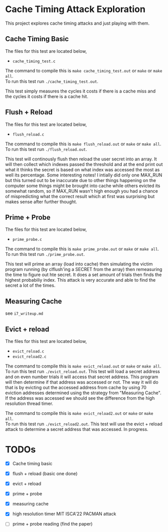# Cache Timing Attack Exploration 
This project explores cache timing attacks and just playing with them. 

## Cache Timing Basic
The files for this test are located below,  
- `cache_timing_test.c`

The command to compile this is `make cache_timing_test.out` or `make` or `make all`.  
To run this test run `./cache_timing_test.out`.  
  
This test simply measures the cycles it costs if there is a cache miss and the cycles it costs if there is a cache hit. 

## Flush + Reload
The files for this test are located below,  
- `flush_reload.c`

The command to compile this is `make flush_reload.out` or `make` or `make all`.  
To run this test run `./flush_reload.out`.  

This test will continously flush then reload the user secret into an array. It will then collect which indexes passed the threshold and at the end print out what it thinks the secret is based on what index was accessed the most as well its percentage. Some interesting notes! I intially did only one MAX_RUN but this turned out to be inaccurate due to other things happening on the computer some things might be brought into cache while others evicted its somewhat random, so if MAX_RUN wasn't high enough you had a chance of mispredicting what the correct result which at first was surprising but makes sense after further thought. 

## Prime + Probe 
The files for this test are located below,  
- `prime_probe.c`

The command to compile this is `make prime_probe.out` or `make` or `make all`.  
To run this test run `./prime_probe.out`.  

This test will prime an array (load into cache) then simulating the victim program running (by clflush'ing a SECRET from the array) then remeasuring the time to figure out hte secret. It does a set amount of trials then finds the highest probabiliy index. This attack is very accurate and able to find the secret a lot of the times. 

## Measuring Cache 
see `i7_writeup.md`

## Evict + reload 
The files for this test are located below,  
- `evict_reload.c` 
- `evict_reload2.c`

The command to compile this is `make evict_reload.out` or `make` or `make all`.  
To run this test run `./evict_reload.out`. This test will load a secret address and on even number trials it will access that secret address. This program will then determine if that address was accessed or not. The way it will do that is by evicting out the accessed address from cache by using 70 eviction addresses determined using the strategy from "Measuring Cache". If the address was accessed we should see the difference from the high resolution thread timer. 

The command to compile this is `make evict_reload2.out` or `make` or `make all`.  
To run this test run `./evict_reload2.out`. This test will use the evict + reload attack to determine a secret address that was accessed. In progress.


# TODOs
- [x] Cache timing basic
- [x] flush + reload (basic one done)
- [x] evict + reload
- [x] prime + probe 
- [x] measuring cache 
- [x] high resolution timer MIT ISCA'22 PACMAN attack 
- [ ] prime + probe reading (find the paper) 

